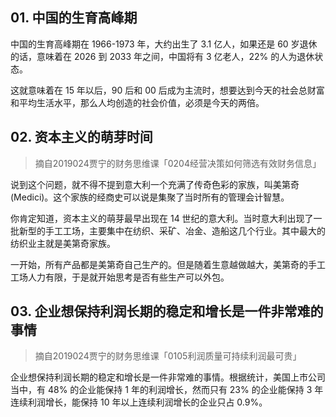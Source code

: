 ## 01. 中国的生育高峰期

中国的生育高峰期在 1966-1973 年，大约出生了 3.1 亿人，如果还是 60 岁退休的话，意味着在 2026 到 2033 年之间，中国将有 3 亿老人，22% 的人为退休状态。

这就意味着在 15 年以后，90 后和 00 后成为主流时，想要达到今天的社会总财富和平均生活水平，那么人均创造的社会价值，必须是今天的两倍。

## 02. 资本主义的萌芽时间
> 摘自2019024贾宁的财务思维课「0204经营决策如何筛选有效财务信息」

说到这个问题，就不得不提到意大利一个充满了传奇色彩的家族，叫美第奇(Medici)。这个家族的经商史可以说是集聚了当时所有的管理会计智慧。

你肯定知道，资本主义的萌芽最早出现在 14 世纪的意大利。当时意大利出现了一批新型的手工工场，主要集中在纺织、采矿、冶金、造船这几个行业。其中最大的纺织业主就是美第奇家族。

一开始，所有产品都是美第奇自己生产的。但是随着生意越做越大，美第奇的手工工场人力有限，于是就开始思考是否有些生产可以外包。

## 03. 企业想保持利润长期的稳定和增长是一件非常难的事情
> 摘自2019024贾宁的财务思维课「0105利润质量可持续利润最可贵」

企业想保持利润长期的稳定和增长是一件非常难的事情。根据统计，美国上市公司当中，有 48% 的企业能保持 1 年的利润增长，然而只有 23% 的企业能保持 3 年连续利润增长，能保持 10 年以上连续利润增长的企业只占 0.9%。